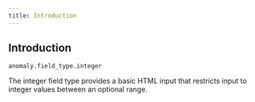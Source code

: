 ```yaml
---
title: Introduction 
---
```


## Introduction

`anomaly.field_type.integer`

The integer field type provides a basic HTML input that restricts input to integer values between an optional range.